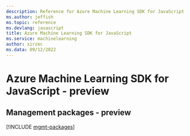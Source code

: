 ```yaml
---
description: Reference for Azure Machine Learning SDK for JavaScript
ms.author: jeffish
ms.topic: reference
ms.devlang: javascript
title: Azure Machine Learning SDK for JavaScript
ms.service: machinelearning
author: xirzec
ms.data: 09/12/2022
---
```

# Azure Machine Learning SDK for JavaScript - preview

## Management packages - preview
[!INCLUDE [mgmt-packages](machine-learning-mgmt-index.md)]